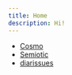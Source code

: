 ```yaml
---
title: Home
description: Hi!
---
```


- [Cosmo](Cosmo/)
- [Semiotic](semiotic/)
- [diarissues](diarissues/)
